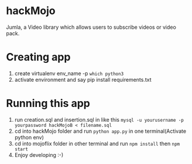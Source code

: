 # hackMojo
Jumla, a Video library which allows users to subscribe videos or video pack.

# Creating app

1. create virtualenv env_name -p `which python3`
2. activate environment and say pip install requirements.txt


# Running this app

1.   run creation.sql and insertion.sql in 
     like this `mysql -u yourusername -p yourpassword hackMojoB < filename.sql` 
2.   cd into hackMojo folder and run `python app.py` in one terminal(Activate python env)
3.   cd into mojoflix folder in other terminal and run `npm install` then `npm start`  
4.   Enjoy developing :-)
